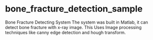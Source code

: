 # bone_fracture_detection_sample
Bone Fracture Detecting System
The system was built in Matlab, it can detect bone fracture with x-ray image.
This Uses Image processing techniques like canny edge detection and hough transform.
